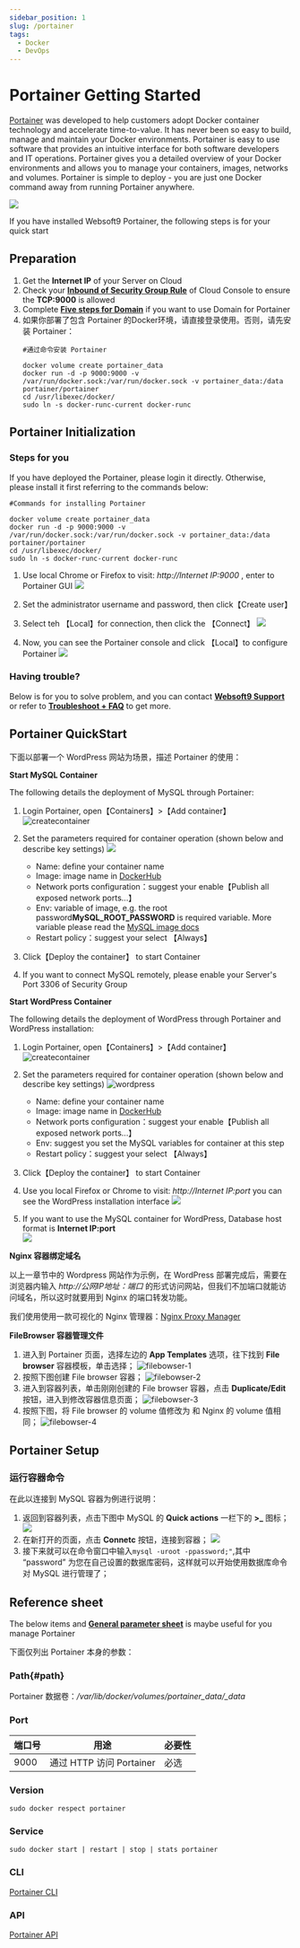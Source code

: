```yaml
---
sidebar_position: 1
slug: /portainer
tags:
  - Docker
  - DevOps
---
```


# Portainer Getting Started

[Portainer](https://www.portainer.io) was developed to help customers adopt Docker container technology and accelerate time-to-value. It has never been so easy to build, manage and maintain your Docker environments. Portainer is easy to use software that provides an intuitive interface for both software developers and IT operations. Portainer gives you a detailed overview of your Docker environments and allows you to manage your containers, images, networks and volumes. Portainer is simple to deploy - you are just one Docker command away from running Portainer anywhere.


![](https://libs.websoft9.com/Websoft9/DocsPicture/zh/docker/portainer/portainer-sc001-websoft9.png)

If you have installed Websoft9 Portainer, the following steps is for your quick start


## Preparation

1. Get the **Internet IP** of your Server on Cloud
2. Check your **[Inbound of Security Group Rule](./administrator/firewall#security)** of Cloud Console to ensure the **TCP:9000** is allowed
3. Complete **[Five steps for Domain](./administrator/domain_step)** if you want to use Domain for Portainer
4. 如果你部署了包含 Portainer 的Docker环境，请直接登录使用。否则，请先安装 Portainer：
    ~~~
    #通过命令安装 Portainer

    docker volume create portainer_data
    docker run -d -p 9000:9000 -v /var/run/docker.sock:/var/run/docker.sock -v portainer_data:/data portainer/portainer
    cd /usr/libexec/docker/
    sudo ln -s docker-runc-current docker-runc
    ~~~

## Portainer Initialization

### Steps for you

If you have deployed the Portainer, please login it directly. Otherwise, please install it first referring to the commands below:

~~~
#Commands for installing Portainer

docker volume create portainer_data
docker run -d -p 9000:9000 -v /var/run/docker.sock:/var/run/docker.sock -v portainer_data:/data portainer/portainer
cd /usr/libexec/docker/
sudo ln -s docker-runc-current docker-runc
~~~

1. Use local Chrome or Firefox to visit: *http://Internet IP:9000* , enter to Portainer GUI
   ![](http://libs.websoft9.com/Websoft9/DocsPicture/zh/docker/portainer/portainer-login-websoft9.png)

2. Set the administrator username and password, then click【Create user】

3. Select teh 【Local】for connection, then click the 【Connect】
   ![](http://libs.websoft9.com/Websoft9/DocsPicture/zh/docker/portainer/portainer-loginconnect-websoft9.png)

4. Now, you can see the Portainer console and click 【Local】to configure Portainer
   ![](http://libs.websoft9.com/Websoft9/DocsPicture/zh/docker/portainer/portainer-bkselect-websoft9.png)

### Having trouble?

Below is for you to solve problem, and you can contact **[Websoft9 Support](./helpdesk)** or refer to **[Troubleshoot + FAQ](./faq#setup)** to get more.  

## Portainer QuickStart

下面以部署一个 WordPress 网站为场景，描述 Portainer 的使用：  

**Start MySQL Container**

The following details the deployment of MySQL through Portainer:

1. Login Portainer, open【Containers】>【Add container】
    ![createcontainer](http://libs.websoft9.com/Websoft9/DocsPicture/zh/potainer/portainer-addcontainer-websoft9.png)

2. Set the parameters required for container operation (shown below and describe key settings)
   ![](http://libs.websoft9.com/Websoft9/DocsPicture/zh/potainer/portainer-mysql-websoft9.png)

   * Name: define your container name
   * Image: image name in [DockerHub](https://hub.docker.com/)
   * Network ports configuration：suggest your enable【Publish all exposed network ports...】
   * Env: variable of image, e.g. the root password**MySQL_ROOT_PASSWORD** is required variable. More variable please read the [ MySQL image docs](https://hub.docker.com/_/mysql)
   * Restart policy：suggest your select 【Always】

3. Click【Deploy the container】 to start Container
    
4. If you want to connect MySQL remotely, please enable your Server's Port 3306 of Security Group

**Start WordPress Container**

The following details the deployment of WordPress through Portainer and WordPress installation:

1. Login Portainer, open【Containers】>【Add container】
   ![createcontainer](http://libs.websoft9.com/Websoft9/DocsPicture/zh/potainer/portainer-addcontainer-websoft9.png)

2. Set the parameters required for container operation (shown below and describe key settings) 
   ![wordpress](http://libs.websoft9.com/Websoft9/DocsPicture/zh/potainer/portainer-wordpress-websoft9.png)

   * Name: define your container name
   * Image: image name in [DockerHub](https://hub.docker.com/)
   * Network ports configuration：suggest your enable【Publish all exposed network ports...】
   * Env: suggest you set the MySQL variables for container at this step
   * Restart policy：suggest your select 【Always】

3. Click【Deploy the container】 to start Container
    
4. Use you local Firefox or Chrome to visit: *http://Internet IP:port* you can see the WordPress installation interface
    ![](http://libs.websoft9.com/Websoft9/DocsPicture/zh/potainer/portainer-startinstall-1-websoft9.png)

5. If you want to use the MySQL container for WordPress, Database host format is **Internet IP:port**  
    ![](http://libs.websoft9.com/Websoft9/DocsPicture/zh/docker/portainer/wp04.png)



**Nginx 容器绑定域名**

以上一章节中的 Wordpress 网站作为示例，在 WordPress 部署完成后，需要在浏览器内输入 *http://公网IP地址：端口* 的形式访问网站，但我们不加端口就能访问域名，所以这时就要用到 Nginx 的端口转发功能。  

我们使用使用一款可视化的 Nginx 管理器：[Nginx Proxy Manager](https://hub.docker.com/r/jc21/nginx-proxy-manager)


**FileBrowser 容器管理文件**

1. 进入到 Portainer 页面，选择左边的 **App Templates** 选项，往下找到 **File browser** 容器模板，单击选择；
    ![filebowser-1](http://libs.websoft9.com/Websoft9/DocsPicture/zh/potainer/portainer-filebrowser-1-websoft9.png)
2. 按照下图创建 File browser 容器；
    ![filebowser-2](http://libs.websoft9.com/Websoft9/DocsPicture/zh/potainer/portainer-filebrowser-2-websoft9.png)
3. 进入到容器列表，单击刚刚创建的 File browser 容器，点击 **Duplicate/Edit** 按钮，进入到修改容器信息页面；
    ![filebowser-3](http://libs.websoft9.com/Websoft9/DocsPicture/zh/potainer/portainer-filebrowser-3-websoft9.png)
4. 按照下图，将 File browser 的 volume 值修改为 和 Nginx 的 volume 值相同；
    ![filebowser-4](http://libs.websoft9.com/Websoft9/DocsPicture/zh/potainer/portainer-filebrowser-4-websoft9.png)

## Portainer Setup

### 运行容器命令

在此以连接到 MySQL 容器为例进行说明：

1. 返回到容器列表，点击下图中 MySQL 的 **Quick actions** 一栏下的 **>_** 图标；
    ![](http://libs.websoft9.com/Websoft9/DocsPicture/zh/potainer/portainer-containerlist-websoft9.png)
2. 在新打开的页面，点击 **Connetc** 按钮，连接到容器；
    ![](http://libs-websoft9-com.oss-cn-qingdao.aliyuncs.com/Websoft9/DocsPicture/zh/potainer/portainer-createdatabase-websoft9.png)
3. 接下来就可以在命令窗口中输入```mysql -uroot -ppassword;"```,其中 “password” 为您在自己设置的数据库密码，这样就可以开始使用数据库命令对 MySQL 进行管理了；


## Reference sheet

The below items and **[General parameter sheet](./administrator/parameter)** is maybe useful for you manage Portainer

下面仅列出 Portainer 本身的参数：

### Path{#path}

Portainer 数据卷：*/var/lib/docker/volumes/portainer_data/_data*   


### Port

| 端口号 | 用途                                          | 必要性 |
| ------ | --------------------------------------------- | ------ |
| 9000   | 通过 HTTP 访问 Portainer  | 必选   |

### Version

```shell
sudo docker respect portainer
```

### Service

```shell
sudo docker start | restart | stop | stats portainer
```

### CLI

[Portainer CLI](https://docs.portainer.io/v/ce-2.9/advanced/cli)

### API

[Portainer API](https://docs.portainer.io/v/ce-2.9/api/docs)
